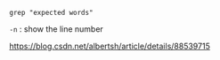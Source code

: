 
`grep "expected words"`

`-n` : show the line number

https://blog.csdn.net/albertsh/article/details/88539715